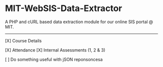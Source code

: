 # MIT-WebSIS-Data-Extractor

A PHP and cURL based data extraction module for our online SIS portal @ MIT.

---

[X] Course Details

[X] Attendance
[X] Internal Assessments (1, 2 & 3)

[ ] Do something useful with jSON reponsoncesa 
